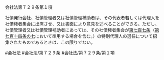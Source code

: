 会社法第７２９条第１項

社債発行会社、社債管理者又は社債管理補助者は、その代表者若しくは代理人を社債権者集会に出席させ、又は書面により意見を述べることができる。ただし、社債管理者又は社債管理補助者にあっては、その社債権者集会が[第七百七条](会社法＿＿＿＿第７０７条)（[第七百十四条の七](会社法＿＿＿＿第７１４条の７)において準用する場合を含む。）の特別代理人の選任について招集されたものであるときは、この限りでない。

#会社法
#会社法/第７２９条
#会社法/第７２９条/第１項
